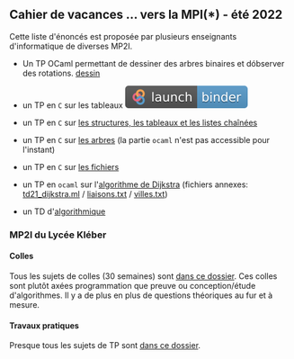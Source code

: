 ## Cahier de vacances ... vers la MPI(*) - été 2022

Cette liste d'énoncés est proposée par plusieurs enseignants
d'informatique de diverses MP2I.


* Un TP OCaml permettant de dessiner des arbres binaires et dóbserver des rotations. [dessin](https://github.com/inesKKK/cahier-de-vacances/blob/master/docs/Faidherbe/11_dessin_arbres.pdf)

* un TP en `C` sur les tableaux [![badge_logo.svg](badge_logo.svg)](https://mybinder.org/v2/gh/inesKKK/mp2i-pv-binder/main?urlpath=git-pull%3Frepo%3Dhttps%253A%252F%252Fgithub.com%252FinesKKK%252Fmp2i-pv%26urlpath%3Dtree%252Fmp2i-pv%252Fdocs%252FTP%252FTP6.ipynb%26branch%3Dmain)

* un TP en `C` sur [les structures, les tableaux et les listes
  chaînées](https://ineskkk.github.io/mp2i-pv/TPC/TP8/tp8.html)
  
* un TP en `C` sur [les
  arbres](https://ineskkk.github.io/mp2i-pv/TPC/TP15/tp15.html) (la
  partie `ocaml` n'est pas accessible pour l'instant)
  
* un TP en `C` sur [les
  fichiers](https://ineskkk.github.io/mp2i-pv/TPC/TP22/tp22.html)

* un TP en `ocaml` sur l'[algorithme de
  Dijkstra](JC/TD21_DijkstraOCaml.pdf) (fichiers annexes:
  [td21_dijkstra.ml](JC/td21_dijkstra.ml) /
  [liaisons.txt](JC/liaisons.txt) / [villes.txt](JC/villes.txt))
  
* un TD d'[algorithmique](JC/23_Fiche_ExoAlgo3.pdf)

### MP2I du Lycée Kléber

#### Colles
Tous les sujets de colles (30 semaines) sont [dans ce dossier](Kleber/colles).
Ces colles sont plutôt axées programmation que preuve ou conception/étude d'algorithmes.
Il y a de plus en plus de questions théoriques au fur et à mesure.

#### Travaux pratiques
Presque tous les sujets de TP sont [dans ce dossier](Kleber/Travaux_Pratiques).

